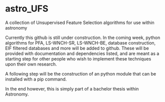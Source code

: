 # astro_UFS
A collection of Unsupervised Feature Selection algorithms for use within astronomy


Currently this github is still under construction. In the coming week, python algorithms for PFA, LS-WNCH-SR, LS-WNCH-BE, database construction, EIF filtered databases and more will be added to github. These will be provided with documentation and dependencies listed, and are meant as a starting step for other people who wish to implement these techniques upon their own research. 

A following step will be the construction of an python module that can be installed with a pip command. 

In the end however, this is simply part of a bachelor thesis within Astronomy. 
